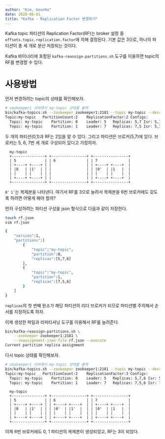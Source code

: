 ```yaml
---
author: "Kim, Geunho"
date: 2020-06-01
title: "Kafka - Replication Factor 변경하기"
---
```


Kafka topic 파티션의 Replication Factor(RF)는 broker 설정 중 `offsets.topic.replication.factor`에 의해 결정된다.
기본 값은 3으로, 하나의 파티션이 총 세 개로 분산 저장되는 것이다.

Kafka 바이너리에 포함된 `kafka-reassign-partitions.sh` 도구를 이용하면 topic의 RF를 변경할 수 있다. 

# 사용방법
먼저 변경하려는 topic의 상태를 확인해보자.
```bash
# zookeeper1 서버에서 my-topic 상태를 출력
bin/kafka-topics.sh --zookeeper zookeeper1:2181 --topic my-topic --describe
Topic:my-topic   PartitionCount:2    ReplicationFactor:2 Configs:
  Topic: my-topic    Partition: 0    Leader: 5   Replicas: 5,7 Isr: 5,7
  Topic: my-topic    Partition: 1    Leader: 7   Replicas: 7,5 Isr: 5,7
```
두 개의 파티션(0,1)과 RF는 2임을 알 수 있다. 그리고 파티션은 브로커(5,7)에 있다.
브로커는 5, 6, 7번 세 개로 구성되어 있다고 가정하자.
```
  my-topic
  +---------------+ +----------------+ +----------------+
  | 5             | | 6              | | 7              |
  | +----+ +----+ | |                | | +----+ +----+  |
  | |0   | |1'  | | |                | | |0'  | |1   |  |
  | |    | |    | | |                | | |    | |    |  |
  | +----+ +----+ | |                | | +----+ +----+  |
  +---------------+ +----------------+ +----------------+

```
`0'` `1'`는 복제본을 나타낸다.
여기서 RF를 3으로 늘려서 복제본을 6번 브로커에도 갖도록 하려면 어떻게 해야 할까?

먼저 구성하려는 파티션 구성을 json 형식으로 다음과 같이 저장한다.
```bash
touch rf.json
vim rf.json

{
    "version":1,
    "partitions":[
        {
            "topic":"my-topic",
            "partition":0,
            "replicas":[5,7,6]
        },
        {
            "topic":"my-topic",
            "partition":1,
            "replicas":[7,5,6]
        }
    ]
} 
```
`replicas`의 첫 번째 원소가 해당 파티션의 리더 브로커가 되므로 파티션별 주의해서 순서를 지정하도록 하자.

이제 생성한 파일과 리파티셔닝 도구를 이용해서 RF를 늘려준다. 
```bash
bin/kafka-reassign-partitions.sh \
    --zookeeper zookeeper1:2181 \
    --reassignment-json-file rf.json --execute
Current partition replica assignment
```

다시 topic 상태를 확인해보자.
```bash
# zookeeper1 서버에서 my-topic 상태를 출력
bin/kafka-topics.sh --zookeeper zookeeper1:2181 --topic my-topic --describe
Topic:my-topic   PartitionCount:2    ReplicationFactor:3 Configs:
  Topic: my-topic    Partition: 0    Leader: 5   Replicas: 5,7,6 Isr: 5,7,6
  Topic: my-topic    Partition: 1    Leader: 7   Replicas: 7,5,6 Isr: 7.5,6
```
```
  my-topic
  +---------------+ +----------------+ +----------------+
  | 5             | | 6              | | 7              |
  | +----+ +----+ | | +----+ +----+  | | +----+ +----+  |
  | |0   | |1'  | | | |0'  | |1'  |  | | |0'  | |1   |  |
  | |    | |    | | | |    | |    |  | | |    | |    |  |
  | +----+ +----+ | | +----+ +----+  | | +----+ +----+  |
  +---------------+ +----------------+ +----------------+

```
이제 6번 브로커에도 0, 1 파티션의 복제본이 생성되었고, RF는 3이 되었다.
